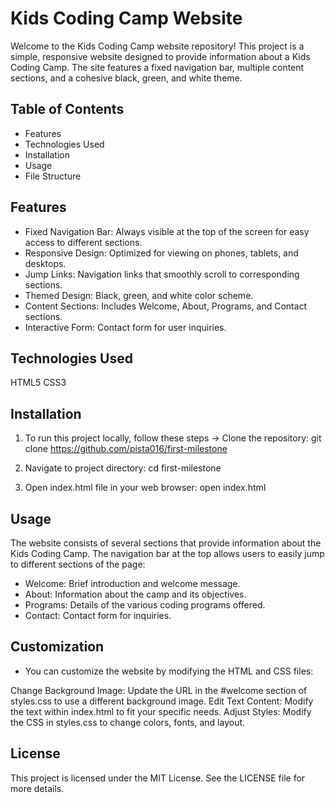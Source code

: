 # Kids Coding Camp Website
Welcome to the Kids Coding Camp website repository! This project is a simple, responsive website designed to provide information about a Kids Coding Camp. The site features a fixed navigation bar, multiple content sections, and a cohesive black, green, and white theme.

## Table of Contents
- Features
- Technologies Used
- Installation
- Usage
- File Structure

## Features
- Fixed Navigation Bar: Always visible at the top of the screen for easy access to different sections.
- Responsive Design: Optimized for viewing on phones, tablets, and desktops.
- Jump Links: Navigation links that smoothly scroll to corresponding sections.
- Themed Design: Black, green, and white color scheme.
- Content Sections: Includes Welcome, About, Programs, and Contact sections.
- Interactive Form: Contact form for user inquiries.

## Technologies Used
HTML5
CSS3

## Installation

1. To run this project locally, follow these steps -> Clone the repository: git clone https://github.com/pista016/first-milestone

2. Navigate to project directory:
    cd first-milestone

3. Open index.html file in your web browser:
    open index.html

## Usage
The website consists of several sections that provide information about the Kids Coding Camp. The navigation bar at the top allows users to easily jump to different sections of the page:

- Welcome: Brief introduction and welcome message.
- About: Information about the camp and its objectives.
- Programs: Details of the various coding programs offered.
- Contact: Contact form for inquiries.

## Customization
- You can customize the website by modifying the HTML and CSS files:

Change Background Image: Update the URL in the #welcome section of styles.css to use a different background image.
Edit Text Content: Modify the text within index.html to fit your specific needs.
Adjust Styles: Modify the CSS in styles.css to change colors, fonts, and layout.

## License
This project is licensed under the MIT License. See the LICENSE file for more details.